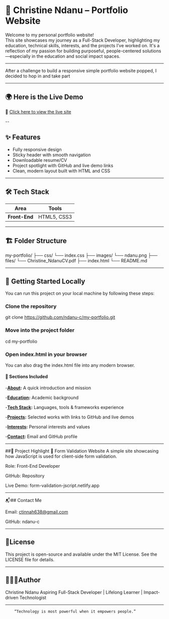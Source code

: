 # 💼 Christine Ndanu – Portfolio Website

Welcome to my personal portfolio website!  
This site showcases my journey as a Full-Stack Developer, highlighting my education, technical skills, interests, and the projects I’ve worked on. It's a reflection of my passion for building purposeful, people-centered solutions—especially in the education and social impact spaces.

---

After a challenge to build a responsive simple portfolio website popped, I decided to hop in and take part

---

## 🌍 Here is the Live Demo

🔗 [Click here to view the live site](https://ndanu-c-portfolio.netlify.app/)

--

## ✨ Features

- Fully responsive design
- Sticky header with smooth navigation
- Downloadable resume/CV
- Project spotlight with GitHub and live demo links
- Clean, modern layout built with HTML and CSS

---

## 🛠 Tech Stack

| Area         | Tools                                      |
|--------------|---------------------------------------------|
| **Front-End**| HTML5, CSS3                   |


---

## 🏗️ Folder Structure

my-portfolio/
├── css/
 └── index.css
├── images/
 └── ndanu.png
├── files/
 └── Christine_NdanuCV.pdf
├── index.html
└── README.md

---

## 🚀 Getting Started Locally

You can run this project on your local machine by following these steps:


### Clone the repository
git clone https://github.com/ndanu-c/my-portfolio.git

### Move into the project folder
cd my-portfolio

### Open index.html in your browser
You can also drag the index.html file into any modern browser.

#### 📂 Sections Included

-**[About](https://ndanu-c-portfolio.netlify.app/#about):** A quick introduction and mission

-**[Education](https://ndanu-c-portfolio.netlify.app/#education):** Academic background

-**[Tech Stack](https://ndanu-c-portfolio.netlify.app/#techStack):** Languages, tools & frameworks experience

-**[Projects](https://ndanu-c-portfolio.netlify.app/#projects):** Selected works with links to GitHub and live demos

-**[Interests](https://ndanu-c-portfolio.netlify.app/#interests):** Personal interests and values

-**[Contact](https://ndanu-c-portfolio.netlify.app/#contact):** Email and GitHub profile

---

##📜 Project Highlight
🔹 Form Validation Website
A simple site showcasing how JavaScript is used for client-side form validation.

Role: Front-End Developer

GitHub: Repository

Live Demo: form-validation-jscript.netlify.app

---

📬## Contact Me

Email: ctinnah638@gmail.com

GitHub: ndanu-c

---

## 🪪License
This project is open-source and available under the MIT License.
See the LICENSE file for details.

---

## 👩🏽‍💻Author
Christine Ndanu
Aspiring Full-Stack Developer | Lifelong Learner | Impact-driven Technologist

---


        “Technology is most powerful when it empowers people.”










